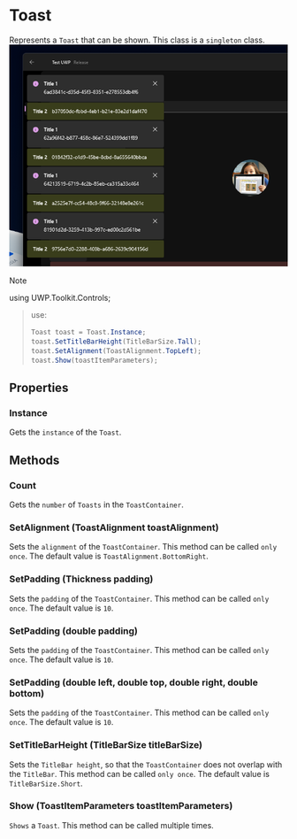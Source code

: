 # Toast
Represents a `Toast` that can be shown. This class is a `singleton` class.
![Alt text](<Screenshot 2023-10-12 025109.png>)

> [!NOTE]
> using UWP.Toolkit.Controls;

> use:
> ```csharp
> Toast toast = Toast.Instance;
> toast.SetTitleBarHeight(TitleBarSize.Tall);
> toast.SetAlignment(ToastAlignment.TopLeft);
> toast.Show(toastItemParameters);
> ```

## Properties
### Instance
Gets the `instance` of the `Toast`.

## Methods
### Count
Gets the `number` of `Toasts` in the `ToastContainer`.

### SetAlignment (ToastAlignment toastAlignment)
Sets the `alignment` of the `ToastContainer`. This method can be called `only once`. The default value is `ToastAlignment.BottomRight`.

### SetPadding (Thickness padding)
Sets the `padding` of the `ToastContainer`. This method can be called `only once`. The default value is `10`.

### SetPadding (double padding)
Sets the `padding` of the `ToastContainer`. This method can be called `only once`. The default value is `10`.

### SetPadding (double left, double top, double right, double bottom)
Sets the `padding` of the `ToastContainer`. This method can be called `only once`. The default value is `10`.

### SetTitleBarHeight (TitleBarSize titleBarSize)
Sets the `TitleBar height`, so that the `ToastContainer` does not overlap with the `TitleBar`. This method can be called `only once`. The default value is `TitleBarSize.Short`.

### Show (ToastItemParameters toastItemParameters)
`Shows` a `Toast`. This method can be called multiple times.